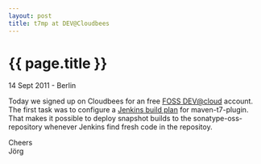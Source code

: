 ```yaml
---
layout: post
title: t7mp at DEV@Cloudbees
---
```


{{ page.title }}
================

<p class="meta">14 Sept 2011 - Berlin</p>


<p>Today we signed up on Cloudbees for an free <a href="http://www.cloudbees.com/foss/index.cb">FOSS DEV@cloud</a> account.<br/>
  The first task was to configure a <a href="https://t7mp.ci.cloudbees.com/" title="Jenkins">Jenkins build plan</a> for maven-t7-plugin.</br>
That makes it possible to deploy snapshot builds to the sonatype-oss-repository
whenever Jenkins find fresh code in the repositoy.</p>

Cheers</br>
Jörg